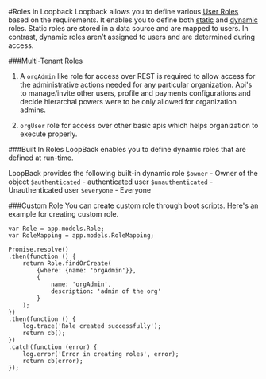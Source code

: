 #Roles in Loopback
Loopback allows you to define various [User Roles](https://loopback.io/doc/en/lb3/Defining-and-using-roles.html) based on the requirements. It enables you to define both [static](https://loopback.io/doc/en/lb3/Defining-and-using-roles.html#static-roles) and [dynamic](https://loopback.io/doc/en/lb3/Defining-and-using-roles.html#dynamic-roles) roles. Static roles are stored in a data source and are mapped to users. In contrast, dynamic roles aren’t assigned to users and are determined during access.


###Multi-Tenant Roles 
1. A `orgAdmin` like role for access over REST is required to allow access for the administrative actions needed for any particular organization. Api's to manage/invite other users, profile and payments configurations and decide hierarchal powers were to be only allowed for organization admins.

2. `orgUser` role for access over other basic apis which helps organization to execute properly. 

###Built In Roles
LoopBack enables you to define dynamic roles that are defined at run-time. 

LoopBack provides the following built-in dynamic role
`$owner` - Owner of the object
`$authenticated` - authenticated user
`$unauthenticated` - Unauthenticated user
`$everyone` - Everyone


###Custom Role
You can create custom role through boot scripts. Here's an example for creating custom role.

```
var Role = app.models.Role;
var RoleMapping = app.models.RoleMapping;

Promise.resolve()
.then(function () {
    return Role.findOrCreate(
        {where: {name: 'orgAdmin'}}, 
        {
            name: 'orgAdmin',
            description: 'admin of the org'
        }
    );
})
.then(function () {
    log.trace('Role created successfully');
    return cb();
})
.catch(function (error) {
    log.error('Error in creating roles', error);
    return cb(error);
});

```

